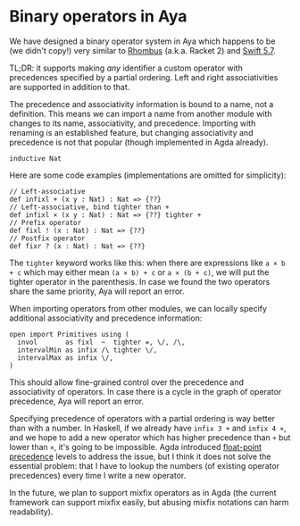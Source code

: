 # Binary operators in Aya

We have designed a binary operator system in Aya which happens to be (we didn't copy!) very similar to
[Rhombus](https://plt.cs.northwestern.edu/pkg-build/doc/enforest/Operator_Precedence_and_Associativity.html) (a.k.a. Racket 2)
and [Swift 5.7](https://docs.swift.org/swift-book/ReferenceManual/Declarations.html#ID550).

TL;DR: it supports making _any_ identifier a custom operator
with precedences specified by a partial ordering.
Left and right associativities are supported in addition to that.

The precedence and associativity information is bound to a
name, not a definition. This means we can import a name from
another module with changes to its name, associativity, and precedence.
Importing with renaming is an established feature, but changing associativity
and precedence is not that popular (though implemented in Agda already).

```aya-hidden
inductive Nat
```

Here are some code examples (implementations are omitted for simplicity):

```aya
// Left-associative
def infixl + (x y : Nat) : Nat => {??}
// Left-associative, bind tighter than +
def infixl × (x y : Nat) : Nat => {??} tighter +
// Prefix operator
def fixl ! (x : Nat) : Nat => {??}
// Postfix operator
def fixr ? (x : Nat) : Nat => {??}
```

The `tighter` keyword works like this: when there are expressions like
`a × b + c` which may either mean `(a × b) + c` or `a × (b + c)`,
we will put the tighter operator in the parenthesis.
In case we found the two operators share the same priority, Aya will report an error.

When importing operators from other modules,
we can locally specify additional associativity and precedence information:

```aya-lexer
open import Primitives using (
  invol       as fixl  ~  tighter =, \/, /\,
  intervalMin as infix /\ tighter \/,
  intervalMax as infix \/,
)
```

This should allow fine-grained control over the precedence and associativity of operators.
In case there is a cycle in the graph of operator precedence, Aya will report an error.

Specifying precedence of operators with a partial ordering is way better than with a number.
In Haskell, if we already have `infix 3 +` and `infix 4 ×`, and we hope to add a new operator
which has higher precedence than `+` but lower than `×`, it's going to be impossible.
Agda introduced [float-point precedence](https://github.com/agda/agda/issues/3991)
levels to address the issue, but I think it does not solve the essential problem:
that I have to lookup the numbers (of existing operator precedences)
every time I write a new operator.

In the future, we plan to support mixfix operators as in Agda
(the current framework can support mixfix easily, but abusing mixfix notations can harm readability).
